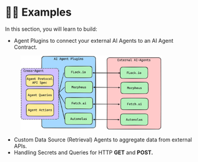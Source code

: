 # 🧙‍♂️ Examples

In this section, you will learn to build:

* Agent Plugins to connect your external AI Agents to an AI Agent Contract.

<figure><img src="../../.gitbook/assets/AI-Agent-Plugins.png" alt="" width="375"><figcaption></figcaption></figure>

* Custom Data Source (Retrieval) Agents to aggregate data from external APIs.
* Handling Secrets and Queries for HTTP **GET** and **POST.**
